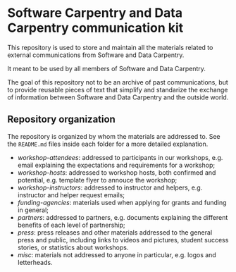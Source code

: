 # Software Carpentry and Data Carpentry communication kit

This repository is used to store and maintain all the materials related to
external communications from Software and Data Carpentry.

It meant to be used by all members of Software and Data Carpentry. 

The goal of this repository not to be an archive of past communications, but to
provide reusable pieces of text that simplify and standarize the exchange of
information between Software and Data Carpentry and the outside world.

## Repository organization

The repository is organized by whom the materials are addressed to. See the
`README.md` files inside each folder for a more detailed explanation.

- *workshop-attendees*: addressed to participants in our workshops, e.g. email
  explaining the expectations and requirements for a workshop;
- *workshop-hosts*: addressed to workshop hosts, both confirmed and potential,
  e.g. template flyer to annouce the workshop;
- *workshop-instructors*: addressed to instructor and helpers, e.g. instructor
  and helper request emails;
- *funding-agencies*: materials used when applying for grants and funding in general;
- *partners*: addressed to partners, e.g. documents explaining the different benefits of each level of partnership;
- *press*: press releases and other materials addressed to the general press
  and public, including links to videos and pictures, student success stories, or
  statistics about workshops.
- *misc*: materials not addressed to anyone in particular, e.g. logos and
  letterheads.
